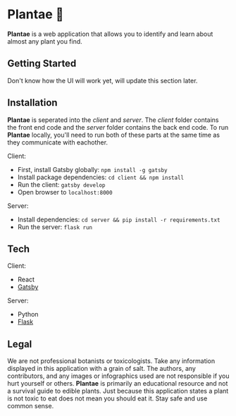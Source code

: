 # Plantae 🌱
**Plantae** is a web application that allows you to identify and learn about almost any plant you find.

## Getting Started
Don't know how the UI will work yet, will update this section later.

## Installation
**Plantae** is seperated into the *client* and *server*. The *client* folder contains the front end code and the *server* folder contains the back end code. To run **Plantae** locally, you'll need to run both of these parts at the same time as they communicate with eachother. 

Client:
  - First, install Gatsby globally: `npm install -g gatsby`
  - Install package dependencies: `cd client && npm install`
  - Run the client: `gatsby develop`
  - Open browser to `localhost:8000`

Server:
  - Install dependencies: `cd server && pip install -r requirements.txt`
  - Run the server: `flask run`


## Tech
Client:
  - React
  - [Gatsby](https://www.gatsbyjs.com/)

Server:
  - Python
  - [Flask](https://flask.palletsprojects.com/en/1.1.x/)

## Legal
We are not professional botanists or toxicologists. Take any information displayed in this application with a grain of salt. The authors, any contributors, and any images or infographics used are not responsible if you hurt yourself or others. **Plantae** is primarily an educational resource and not a survival guide to edible plants. Just because this application states a plant is not toxic to eat does not mean you should eat it. Stay safe and use common sense.
